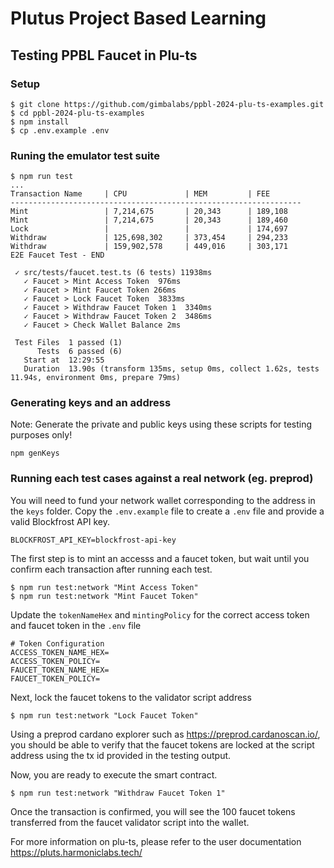 # Plutus Project Based Learning 
## Testing PPBL Faucet in Plu-ts
### Setup
```
$ git clone https://github.com/gimbalabs/ppbl-2024-plu-ts-examples.git
$ cd ppbl-2024-plu-ts-examples
$ npm install
$ cp .env.example .env
```

### Runing the emulator test suite
```
$ npm run test
...
Transaction Name     | CPU             | MEM         | FEE       
-----------------------------------------------------------------
Mint                 | 7,214,675       | 20,343      | 189,108 
Mint                 | 7,214,675       | 20,343      | 189,460 
Lock                 |                 |             | 174,697 
Withdraw             | 125,698,302     | 373,454     | 294,233 
Withdraw             | 159,902,578     | 449,016     | 303,171 
E2E Faucet Test - END

 ✓ src/tests/faucet.test.ts (6 tests) 11938ms
   ✓ Faucet > Mint Access Token  976ms
   ✓ Faucet > Mint Faucet Token 266ms
   ✓ Faucet > Lock Faucet Token  3833ms
   ✓ Faucet > Withdraw Faucet Token 1  3340ms
   ✓ Faucet > Withdraw Faucet Token 2  3486ms
   ✓ Faucet > Check Wallet Balance 2ms

 Test Files  1 passed (1)
      Tests  6 passed (6)
   Start at  12:29:55
   Duration  13.90s (transform 135ms, setup 0ms, collect 1.62s, tests 11.94s, environment 0ms, prepare 79ms)
```

### Generating keys and an address
Note: Generate the private and public keys using these scripts for testing purposes only!
```
npm genKeys
```


### Running each test cases against a real network (eg. preprod)
You will need to fund your network wallet corresponding to the address in the ```keys``` folder. Copy the ```.env.example``` file to create a ```.env``` file and provide a valid Blockfrost API key.
```
BLOCKFROST_API_KEY=blockfrost-api-key
```

The first step is to mint an accesss and a faucet token, but wait until you confirm each transaction after running each test.
```
$ npm run test:network "Mint Access Token"
$ npm run test:network "Mint Faucet Token"
```

Update the ```tokenNameHex``` and ```mintingPolicy``` for the correct access token and faucet token in the ```.env``` file
```
# Token Configuration
ACCESS_TOKEN_NAME_HEX=
ACCESS_TOKEN_POLICY=
FAUCET_TOKEN_NAME_HEX=
FAUCET_TOKEN_POLICY=
```

Next, lock the faucet tokens to the validator script address
```
$ npm run test:network "Lock Faucet Token"
```

Using a preprod cardano explorer such as https://preprod.cardanoscan.io/, you should be able to verify that the faucet tokens are locked at the script address using the tx id provided in the testing output.

Now, you are ready to execute the smart contract.
```
$ npm run test:network "Withdraw Faucet Token 1"
```

Once the transaction is confirmed, you will see the 100 faucet tokens transferred from the faucet validator script into the wallet.


For more information on plu-ts, please refer to the user documentation https://pluts.harmoniclabs.tech/



